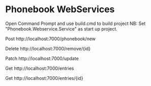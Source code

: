 # Phonebook WebServices

Open Command Prompt and use build.cmd to build project
NB: Set "Phonebook.Webservice.Service" as start up project.

Post
http://localhost:7000/phonebook/new

Delete
http://localhost:7000/remove/{id}

Patch
http://localhost:7000/update

Get
http://localhost:7000/entries

Get
http://localhost:7000/entries/{id}

